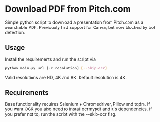 # Download PDF from Pitch.com
Simple python script to download a presentation from Pitch.com as a searchable PDF. Previously had support for Canva, but now blocked by bot detection.

## Usage
Install the requirements and run the script via:
```bash
python main.py url [-r resolution] [--skip-ocr]
```

Valid resolutions are HD, 4K and 8K. Default resolution is 4K.

## Requirements
Base functionality requires Selenium + Chromedriver, Pillow and tqdm. If you want OCR you also need to install ocrmypdf and it's dependencies. If you prefer not to, run the script with the --skip-ocr flag.  